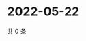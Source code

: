 # 2022-05-22

共 0 条

<!-- BEGIN WEIBO -->
<!-- 最后更新时间 Sun May 22 2022 09:18:22 GMT+0800 (China Standard Time) -->

<!-- END WEIBO -->
